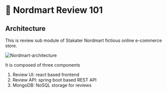 # 🐡 Nordmart Review 101

## Architecture

This is review sub module of Stakater Nordmart fictious online e-commerce store.

![Nordmart-architecture](./images/nordmart-architecture.png)

It is composed of three components

1. Review UI: react based frontend
2. Review API: spring boot based REST API
3. MongoDB: NoSQL storage for reviews